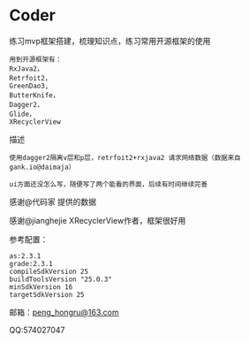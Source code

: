 # Coder

练习mvp框架搭建，梳理知识点，练习常用开源框架的使用

	用到开源框架有：
	RxJava2，
	Retrfoit2，
	GreenDao3,
	ButterKnife，
	Dagger2，
	Glide，
	XRecyclerView

描述

	使用dagger2隔离v层和p层，retrfoit2+rxjava2 请求网络数据（数据来自gank.io@daimaja）

	ui方面还没怎么写，随便写了两个能看的界面，后续有时间继续完善







感谢@代码家 提供的数据


感谢@jianghejie XRecyclerView作者，框架很好用

参考配置：   

	as:2.3.1    
	grade:2.3.1       
	compileSdkVersion 25
	buildToolsVersion "25.0.3"
	minSdkVersion 16
    targetSdkVersion 25


邮箱：peng_hongru@163.com

QQ:574027047